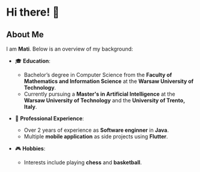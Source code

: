 # Hi there! 👋

## About Me

I am **Mati**. Below is an overview of my background:

- 🎓 **Education**: 
  - Bachelor’s degree in Computer Science from the **Faculty of Mathematics and Information Science** at the **Warsaw University of Technology**.
  - Currently pursuing a **Master's in Artificial Intelligence** at the **Warsaw University of Technology** and the **University of Trento, Italy**.

- 💼 **Professional Experience**: 
  - Over 2 years of experience as **Software enginner** in **Java**.
  - Multiple **mobile application** as side projects using **Flutter**.

- 🎮 **Hobbies**:
  - Interests include playing **chess** and **basketball**.


<!---
Mattioo7/Mattioo7 is a ✨ special ✨ repository because its `README.md` (this file) appears on your GitHub profile.
You can click the Preview link to take a look at your changes.
--->
